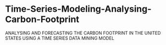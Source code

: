 # Time-Series-Modeling-Analysing-Carbon-Footprint
ANALYSING AND FORECASTING THE CARBON FOOTPRINT IN THE UNITED STATES USING A TIME SERIES DATA MINING MODEL
